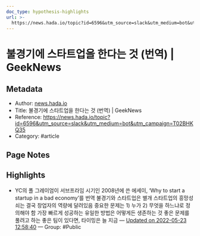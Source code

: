 ```yaml
---
doc_type: hypothesis-highlights
url: >-
  https://news.hada.io/topic?id=6596&utm_source=slack&utm_medium=bot&utm_campaign=T02BHKQ35
---
```


# 불경기에 스타트업을 한다는 것 (번역) | GeekNews

## Metadata
- Author: [news.hada.io]()
- Title: 불경기에 스타트업을 한다는 것 (번역) | GeekNews
- Reference: https://news.hada.io/topic?id=6596&utm_source=slack&utm_medium=bot&utm_campaign=T02BHKQ35
- Category: #article

## Page Notes
## Highlights
- YC의 폴 그레이엄이 서브프라임 시기인 2008년에 쓴 에세이, ‘Why to start a startup in a bad economy’를 번역 불경기와 스타트업은 별개 스타트업의 흥망성쇠는 결국 창업자의 역량에 달려있음 중요한 문제는 1) 누가 2) 무엇을 하느냐로 정의해야 함 가장 빠르게 성공하는 유일한 방법은 어떻게든 생존하는 것 좋은 문제를 풀려고 하는 좋은 팀이 있다면, 타이밍은 늘 지금 — [Updated on 2022-05-23 12:58:40](https://hyp.is/oWEs3tpMEeyl_y8kH3AJtg/news.hada.io/topic?id=6596&utm_source=slack&utm_medium=bot&utm_campaign=T02BHKQ35) — Group: #Public



